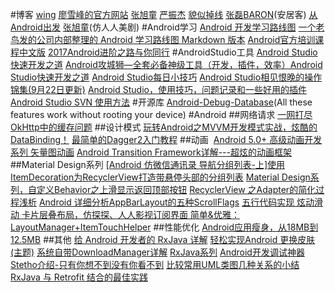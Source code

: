 #博客
[wing](http://androidwing.net/)
[廖雪峰的官方网站](http://www.liaoxuefeng.com/)
[张旭童](http://my.csdn.net/zxt0601)
[严振杰](http://my.csdn.net/yanzhenjie1003)
[貌似掉线](http://my.csdn.net/maosidiaoxian)
[张磊BARON](http://my.csdn.net/baron_leizhang)(安居客)
[从Android出发](http://www.cnblogs.com/woaixingxing/)
[张旭童](http://my.csdn.net/zxt0601)(仿人人美剧)
#Android学习
[Android 开发学习路线图](https://www.diycode.cc/topics/117)
[一个老鸟发的公司内部整理的 Android 学习路线图 Markdown 版本](https://www.diycode.cc/topics/122)
[Android官方培训课程中文版](http://hukai.me/android-training-course-in-chinese/index.html)
[2017Android进阶之路与你同行](http://www.jianshu.com/p/c0ec2a7fc26a)
#AndroidStudio工具
[Android Studio快速开发之道](http://blog.csdn.net/yissan/article/details/53374437)
[Android攻城狮—全套必备神级工具（开发，插件，效率）](http://www.jianshu.com/p/0911efbf8009)[Android Studio快速开发之道](http://blog.csdn.net/yissan/article/details/53374437)
[Android Studio每日小技巧](http://www.jianshu.com/p/a40fc225c337?utm_campaign=hugo&utm_medium=reader_share&utm_content=note&utm_source=qq)
[Android Studio相见恨晚的操作锦集(9月22日更新)](http://www.jianshu.com/p/bc8f6bfe12c6)
[Android Studio，使用技巧，问题记录和一些好用的插件](http://www.jianshu.com/p/e8d92dc3d806)
[Android Studio SVN 使用方法](http://blog.csdn.net/android_study_ok/article/details/51387677)
#开源库
[Android-Debug-Database](https://github.com/amitshekhariitbhu/Android-Debug-Database)(All these features work without rooting your device)
#Android
 ##网络请求
[一网打尽OkHttp中的缓存问题](http://blog.csdn.net/u012702547/article/details/53143322)
##设计模式
[玩转Android之MVVM开发模式实战，炫酷的DataBinding！](http://blog.csdn.net/u012702547/article/details/52077515)
[最简单的Dagger2入门教程](http://blog.csdn.net/lisdye2/article/details/51942511)
##动画 
[Android 5.0+ 高级动画开发系列 矢量图动画](http://blog.csdn.net/smartbetter/article/details/54708200)
[Android Transition Framework详解---超炫的动画框架](http://www.jianshu.com/p/e497123652b5#)
##Material Design系列
[[Android 仿微信通讯录 导航分组列表-上]使用ItemDecoration为RecyclerView打造带悬停头部的分组列表](http://blog.csdn.net/zxt0601/article/details/52355199)
[Material Design系列，自定义Behavior之上滑显示返回顶部按钮](http://blog.csdn.net/yanzhenjie1003/article/details/51941288)
[RecyclerView 之Adapter的简化过程浅析](http://www.jianshu.com/p/3e60147523e1)
[Android 详细分析AppBarLayout的五种ScrollFlags](http://www.jianshu.com/p/7caa5f4f49bd)
[五行代码实现 炫动滑动 卡片层叠布局，仿探探、人人影视订阅界面 简单&优雅：LayoutManager+ItemTouchHelper](http://www.jianshu.com/p/9ccbee36aa71)
##性能优化
[Android应用瘦身，从18MB到12.5MB](http://blog.coderclock.com/2017/01/24/android/Android%E5%BA%94%E7%94%A8%E7%98%A6%E8%BA%AB%EF%BC%8C%E4%BB%8E18MB%E5%88%B012.5MB/)
##其他
[给 Android 开发者的 RxJava 详解](http://gank.io/post/560e15be2dca930e00da1083)
[轻松实现Android 更换皮肤(主题)](http://blog.csdn.net/yuanzeyao/article/details/42390431)
[系统自带DownloadManager详解](http://blog.csdn.net/u012209506/article/details/56012744
)
[RxJava系列](https://zhuanlan.zhihu.com/p/20687178)
[Android开发调试神器Stetho介绍-只有你想不到没有你看不到](http://www.jianshu.com/p/a7fdcb2641e8)
[比较常用UML类图几种关系的小结](http://www.jb51.net/article/73358.htm)
[RxJava 与 Retrofit 结合的最佳实践](http://gank.io/post/56e80c2c677659311bed9841)